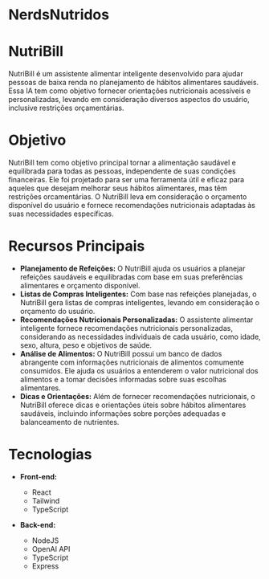 # NerdsNutridos

# NutriBill

NutriBill é um assistente alimentar inteligente desenvolvido para ajudar pessoas de baixa renda no planejamento de hábitos alimentares saudáveis. Essa IA tem como objetivo fornecer orientações nutricionais acessíveis e personalizadas, levando em consideração diversos aspectos do usuário, inclusive restrições orçamentárias.

# Objetivo

NutriBill tem como objetivo principal tornar a alimentação saudável e equilibrada para todas as pessoas, independente de suas condições financeiras. Ele foi projetado para ser uma ferramenta útil e eficaz para aqueles que desejam melhorar seus hábitos alimentares, mas têm restrições orcamentárias. O NutriBill leva em consideração o orçamento disponível do usuário e fornece recomendações nutricionais adaptadas às suas necessidades específicas.

# Recursos Principais

- **Planejamento de Refeições:** O NutriBill ajuda os usuários a planejar refeições saudáveis e equilibradas com base em suas preferências alimentares e orçamento disponível.
- **Listas de Compras Inteligentes:** Com base nas refeições planejadas, o NutriBill gera listas de compras inteligentes, levando em consideração o orçamento do usuário.
- **Recomendações Nutricionais Personalizadas:** O assistente alimentar inteligente fornece recomendações nutricionais personalizadas, considerando as necessidades individuais de cada usuário, como idade, sexo, altura, peso e objetivos de saúde.
- **Análise de Alimentos:** O NutriBill possui um banco de dados abrangente com informações nutricionais de alimentos comumente consumidos. Ele ajuda os usuários a entenderem o valor nutricional dos alimentos e a tomar decisões informadas sobre suas escolhas alimentares.
- **Dicas e Orientações:** Além de fornecer recomendações nutricionais, o NutriBill oferece dicas e orientações úteis sobre hábitos alimentares saudáveis, incluindo informações sobre porções adequadas e balanceamento de nutrientes.

# Tecnologias

- **Front-end:**
  - React
  - Tailwind
  - TypeScript

- **Back-end:**
  - NodeJS
  - OpenAI API
  - TypeScript
  - Express
